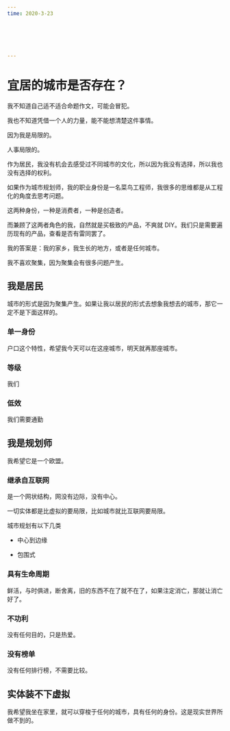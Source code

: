 ```yaml
---
time: 2020-3-23






---
```


# 

# 宜居的城市是否存在？

我不知道自己适不适合命题作文，可能会冒犯。

我也不知道凭借一个人的力量，能不能想清楚这件事情。

因为我是局限的。

人事局限的。

作为居民，我没有机会去感受过不同城市的文化，所以因为我没有选择，所以我也没有选择的权利。

如果作为城市规划师，我的职业身份是一名菜鸟工程师，我很多的思维都是从工程化的角度去思考问题。

这两种身份，一种是消费者，一种是创造者。

而兼顾了这两者角色的我，自然就是买极致的产品，不爽就 DIY。我们只是需要遍历现有的产品，查看是否有雷同罢了。

我的答案是：我的家乡，我生长的地方，或者是任何城市。

我不喜欢聚集，因为聚集会有很多问题产生。

## 我是居民

城市的形式是因为聚集产生。如果让我以居民的形式去想象我想去的城市，那它一定不是下面这样的。

### 单一身份

户口这个特性，希望我今天可以在这座城市，明天就再那座城市。



### 等级

我们

### 低效

我们需要通勤



## 我是规划师

我希望它是一个欧盟。

### 继承自互联网

是一个网状结构，网没有边际，没有中心。

一切实体都是比虚拟的要局限，比如城市就比互联网要局限。

城市规划有以下几类

- 中心到边缘

- 包围式

### 具有生命周期

鲜活，与时俱进，断舍离，旧的东西不在了就不在了，如果注定消亡，那就让消亡好了。

### 不功利

没有任何目的，只是热爱。

### 没有榜单

没有任何排行榜，不需要比较。



## 实体装不下虚拟

我希望我坐在家里，就可以穿梭于任何的城市，具有任何的身份。这是现实世界所做不到的。